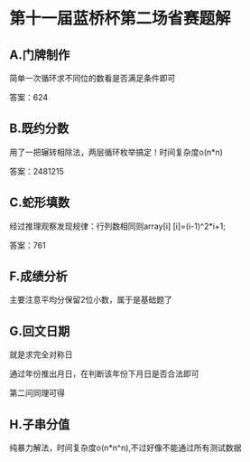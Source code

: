 # 第十一届蓝桥杯第二场省赛题解

## A.门牌制作

简单一次循环求不同位的数看是否满足条件即可

答案：624

## B.既约分数

用了一把辗转相除法，两层循环枚举搞定！时间复杂度o(n*n)

答案：2481215

## C.蛇形填数

经过推理观察发现规律：行列数相同则array[i] [i]=(i-1)^2*i+1;

答案：761

## F.成绩分析

主要注意平均分保留2位小数，属于是基础题了

## G.回文日期

就是求完全对称日

通过年份推出月日，在判断该年份下月日是否合法即可

第二问同理可得

## H.子串分值

纯暴力解法，时间复杂度o(n*n^n),不过好像不能通过所有测试数据



